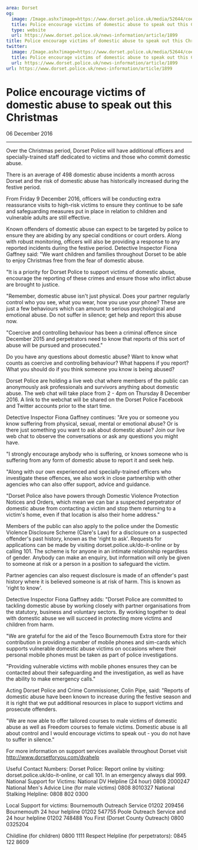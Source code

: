 ```yaml
area: Dorset
og:
  image: /Image.ashx?image=https://www.dorset.police.uk/media/52644/coercive-and-controlling-behaviour-is-domestic-abuse.jpg&amp;amp;width=150
  title: Police encourage victims of domestic abuse to speak out this Christmas
  type: website
  url: https://www.dorset.police.uk/news-information/article/1899
title: Police encourage victims of domestic abuse to speak out this Christmas |
twitter:
  image: /Image.ashx?image=https://www.dorset.police.uk/media/52644/coercive-and-controlling-behaviour-is-domestic-abuse.jpg&amp;amp;width=150
  title: Police encourage victims of domestic abuse to speak out this Christmas
  url: https://www.dorset.police.uk/news-information/article/1899
url: https://www.dorset.police.uk/news-information/article/1899
```

# Police encourage victims of domestic abuse to speak out this Christmas

06 December 2016

* * *

Over the Christmas period, Dorset Police will have additional officers and specially-trained staff dedicated to victims and those who commit domestic abuse.

There is an average of 498 domestic abuse incidents a month across Dorset and the risk of domestic abuse has historically increased during the festive period.

From Friday 9 December 2016, officers will be conducting extra reassurance visits to high-risk victims to ensure they continue to be safe and safeguarding measures put in place in relation to children and vulnerable adults are still effective.

Known offenders of domestic abuse can expect to be targeted by police to ensure they are abiding by any special conditions or court orders. Along with robust monitoring, officers will also be providing a response to any reported incidents during the festive period. Detective Inspector Fiona Gaffney said: "We want children and families throughout Dorset to be able to enjoy Christmas free from the fear of domestic abuse.

"It is a priority for Dorset Police to support victims of domestic abuse, encourage the reporting of these crimes and ensure those who inflict abuse are brought to justice.

"Remember, domestic abuse isn't just physical. Does your partner regularly control who you see, what you wear, how you use your phone? These are just a few behaviours which can amount to serious psychological and emotional abuse. Do not suffer in silence; get help and report this abuse now.

"Coercive and controlling behaviour has been a criminal offence since December 2015 and perpetrators need to know that reports of this sort of abuse will be pursued and prosecuted."

Do you have any questions about domestic abuse?
Want to know what counts as coercive and controlling behaviour? What happens if you report? What you should do if you think someone you know is being abused?

Dorset Police are holding a live web chat where members of the public can anonymously ask professionals and survivors anything about domestic abuse. The web chat will take place from 2 - 4pm on Thursday 8 December 2016. A link to the webchat will be shared on the Dorset Police Facebook and Twitter accounts prior to the start time.

Detective Inspector Fiona Gaffney continues: "Are you or someone you know suffering from physical, sexual, mental or emotional abuse? Or is there just something you want to ask about domestic abuse? Join our live web chat to observe the conversations or ask any questions you might have.

"I strongly encourage anybody who is suffering, or knows someone who is suffering from any form of domestic abuse to report it and seek help.

"Along with our own experienced and specially-trained officers who investigate these offences, we also work in close partnership with other agencies who can also offer support, advice and guidance.

"Dorset Police also have powers through Domestic Violence Protection Notices and Orders, which mean we can bar a suspected perpetrator of domestic abuse from contacting a victim and stop them returning to a victim's home, even if that location is also their home address."

Members of the public can also apply to the police under the Domestic Violence Disclosure Scheme (Clare's Law) for a disclosure on a suspected offender's past history, known as the 'right to ask'. Requests for applications can be made by visiting dorset.police.uk/do-it-online or by calling 101. The scheme is for anyone in an intimate relationship regardless of gender. Anybody can make an enquiry, but information will only be given to someone at risk or a person in a position to safeguard the victim.

Partner agencies can also request disclosure is made of an offender's past history where it is believed someone is at risk of harm. This is known as 'right to know'.

Detective Inspector Fiona Gaffney adds: "Dorset Police are committed to tackling domestic abuse by working closely with partner organisations from the statutory, business and voluntary sectors. By working together to deal with domestic abuse we will succeed in protecting more victims and children from harm.

"We are grateful for the aid of the Tesco Bournemouth Extra store for their contribution in providing a number of mobile phones and sim-cards which supports vulnerable domestic abuse victims on occasions where their personal mobile phones must be taken as part of police investigations.

"Providing vulnerable victims with mobile phones ensures they can be contacted about their safeguarding and the investigation, as well as have the ability to make emergency calls."

Acting Dorset Police and Crime Commissioner, Colin Pipe, said: "Reports of domestic abuse have been known to increase during the festive season and it is right that we put additional resources in place to support victims and prosecute offenders.

"We are now able to offer tailored courses to male victims of domestic abuse as well as Freedom courses to female victims. Domestic abuse is all about control and I would encourage victims to speak out - you do not have to suffer in silence."

For more information on support services available throughout Dorset visit http://www.dorsetforyou.com/dvahelp

Useful Contact Numbers:
Dorset Police: Report online by visiting: dorset.police.uk/do-it-online, or call 101. In an emergency always dial 999.
National Support for Victims:
National DV Helpline (24 hour) 0808 2000247
National Men's Advice Line (for male victims) 0808 8010327
National Stalking Helpline: 0808 802 0300

Local Support for victims:
Bournemouth Outreach Service 01202 209456
Bournemouth 24 hour helpline 01202 547755
Poole Outreach Service and 24 hour helpline 01202 748488
You First (Dorset County Outreach) 0800 0325204

Childline (for children) 0800 1111
Respect Helpline (for perpetrators): 0845 122 8609
